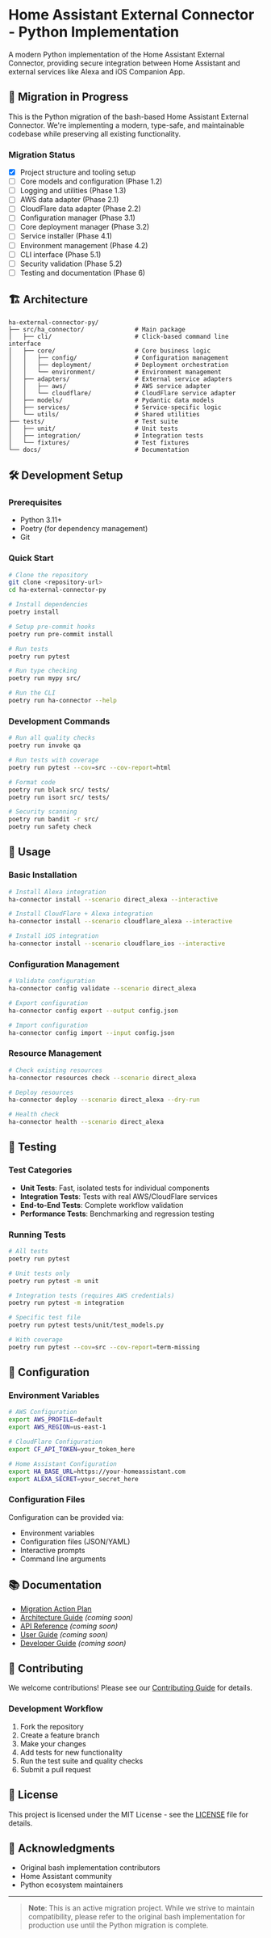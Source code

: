 # Home Assistant External Connector - Python Implementation

A modern Python implementation of the Home Assistant External Connector, providing secure integration between Home Assistant and external services like Alexa and iOS Companion App.

## 🚀 Migration in Progress

This is the Python migration of the bash-based Home Assistant External Connector. We're implementing a modern, type-safe, and maintainable codebase while preserving all existing functionality.

### Migration Status

- [x] Project structure and tooling setup
- [ ] Core models and configuration (Phase 1.2)
- [ ] Logging and utilities (Phase 1.3)
- [ ] AWS data adapter (Phase 2.1)
- [ ] CloudFlare data adapter (Phase 2.2)
- [ ] Configuration manager (Phase 3.1)
- [ ] Core deployment manager (Phase 3.2)
- [ ] Service installer (Phase 4.1)
- [ ] Environment management (Phase 4.2)
- [ ] CLI interface (Phase 5.1)
- [ ] Security validation (Phase 5.2)
- [ ] Testing and documentation (Phase 6)

## 🏗️ Architecture

```tree
ha-external-connector-py/
├── src/ha_connector/              # Main package
│   ├── cli/                       # Click-based command line interface
│   ├── core/                      # Core business logic
│   │   ├── config/                # Configuration management
│   │   ├── deployment/            # Deployment orchestration
│   │   └── environment/           # Environment management
│   ├── adapters/                  # External service adapters
│   │   ├── aws/                   # AWS service adapter
│   │   └── cloudflare/            # CloudFlare service adapter
│   ├── models/                    # Pydantic data models
│   ├── services/                  # Service-specific logic
│   └── utils/                     # Shared utilities
├── tests/                         # Test suite
│   ├── unit/                      # Unit tests
│   ├── integration/               # Integration tests
│   └── fixtures/                  # Test fixtures
└── docs/                          # Documentation
```

## 🛠️ Development Setup

### Prerequisites

- Python 3.11+
- Poetry (for dependency management)
- Git

### Quick Start

```bash
# Clone the repository
git clone <repository-url>
cd ha-external-connector-py

# Install dependencies
poetry install

# Setup pre-commit hooks
poetry run pre-commit install

# Run tests
poetry run pytest

# Run type checking
poetry run mypy src/

# Run the CLI
poetry run ha-connector --help
```

### Development Commands

```bash
# Run all quality checks
poetry run invoke qa

# Run tests with coverage
poetry run pytest --cov=src --cov-report=html

# Format code
poetry run black src/ tests/
poetry run isort src/ tests/

# Security scanning
poetry run bandit -r src/
poetry run safety check
```

## 📖 Usage

### Basic Installation

```bash
# Install Alexa integration
ha-connector install --scenario direct_alexa --interactive

# Install CloudFlare + Alexa integration
ha-connector install --scenario cloudflare_alexa --interactive

# Install iOS integration
ha-connector install --scenario cloudflare_ios --interactive
```

### Configuration Management

```bash
# Validate configuration
ha-connector config validate --scenario direct_alexa

# Export configuration
ha-connector config export --output config.json

# Import configuration
ha-connector config import --input config.json
```

### Resource Management

```bash
# Check existing resources
ha-connector resources check --scenario direct_alexa

# Deploy resources
ha-connector deploy --scenario direct_alexa --dry-run

# Health check
ha-connector health --scenario direct_alexa
```

## 🧪 Testing

### Test Categories

- **Unit Tests**: Fast, isolated tests for individual components
- **Integration Tests**: Tests with real AWS/CloudFlare services
- **End-to-End Tests**: Complete workflow validation
- **Performance Tests**: Benchmarking and regression testing

### Running Tests

```bash
# All tests
poetry run pytest

# Unit tests only
poetry run pytest -m unit

# Integration tests (requires AWS credentials)
poetry run pytest -m integration

# Specific test file
poetry run pytest tests/unit/test_models.py

# With coverage
poetry run pytest --cov=src --cov-report=term-missing
```

## 🔧 Configuration

### Environment Variables

```bash
# AWS Configuration
export AWS_PROFILE=default
export AWS_REGION=us-east-1

# CloudFlare Configuration
export CF_API_TOKEN=your_token_here

# Home Assistant Configuration
export HA_BASE_URL=https://your-homeassistant.com
export ALEXA_SECRET=your_secret_here
```

### Configuration Files

Configuration can be provided via:

- Environment variables
- Configuration files (JSON/YAML)
- Interactive prompts
- Command line arguments

## 📚 Documentation

- [Migration Action Plan](../ha-external-connector/PYTHON_MIGRATION_ACTION_PLAN.md)
- [Architecture Guide](docs/architecture.md) *(coming soon)*
- [API Reference](docs/api.md) *(coming soon)*
- [User Guide](docs/user-guide.md) *(coming soon)*
- [Developer Guide](docs/developer-guide.md) *(coming soon)*

## 🤝 Contributing

We welcome contributions! Please see our [Contributing Guide](CONTRIBUTING.md) for details.

### Development Workflow

1. Fork the repository
2. Create a feature branch
3. Make your changes
4. Add tests for new functionality
5. Run the test suite and quality checks
6. Submit a pull request

## 📝 License

This project is licensed under the MIT License - see the [LICENSE](LICENSE) file for details.

## 🙏 Acknowledgments

- Original bash implementation contributors
- Home Assistant community
- Python ecosystem maintainers

---

> **Note**: This is an active migration project. While we strive to maintain compatibility, please refer to the original bash implementation for production use until the Python migration is complete.
